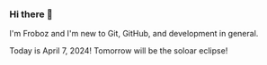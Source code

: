 ### Hi there 👋

I'm Froboz and I'm new to Git, GitHub, and development in general.

Today is April 7, 2024! Tomorrow will be the soloar eclipse!

<!--
**Froboz67/Froboz67** is a ✨ _special_ ✨ repository because its `README.md` (this file) appears on your GitHub profile.

Here are some ideas to get you started:

- 🔭 I’m currently working on ...
- 🌱 I’m currently learning ...
- 👯 I’m looking to collaborate on ...
- 🤔 I’m looking for help with ...
- 💬 Ask me about ...
- 📫 How to reach me: ...
- 😄 Pronouns: ...
- ⚡ Fun fact: ...
-->
